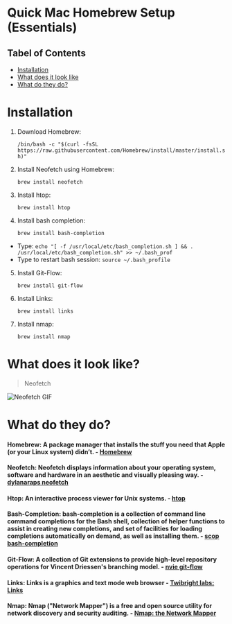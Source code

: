 # Quick Mac Homebrew Setup (Essentials)
## Tabel of Contents 
- [Installation](#Installation)
- [What does it look like](#Whatdoesitlooklike)
- [What do they do?](#Whatdotheydo)
# Installation 
1. Download Homebrew: <p>`/bin/bash -c "$(curl -fsSL https://raw.githubusercontent.com/Homebrew/install/master/install.sh)"`</p>
2. Install Neofetch using Homebrew: <p>`brew install neofetch`</p>
3. Install htop: <p>`brew install htop`</p>
4. Install bash completion: <p>`brew install bash-completion`</p>

 - Type: `echo "[ -f /usr/local/etc/bash_completion.sh ] && . /usr/local/etc/bash_completion.sh" >> ~/.bash_prof`
 - Type to restart bash session: `source ~/.bash_profile`
5. Install Git-Flow: <p>`brew install git-flow`</p>
6. Install Links: <p>`brew install links`</p>
7. Install nmap: <p>`brew install nmap`</p>

# **What does it look like?**
> Neofetch

![Neofetch GIF](http://g.recordit.co/Pm0fA9CobC.gif)

# What do they do?
#### Homebrew: A package manager that installs the stuff you need that Apple (or your Linux system) didn’t. - <a href="https://brew.sh/" target="_blank">Homebrew</a> 
#### Neofetch: Neofetch displays information about your operating system, software and hardware in an aesthetic and visually pleasing way. - <a href="https://github.com/dylanaraps/neofetch" target="_blank">dylanaraps neofetch</a>
#### Htop: An interactive process viewer for Unix systems. - <a href="https://hisham.hm/htop/" target="_blank">htop</a>
#### Bash-Completion: bash-completion is a collection of command line command completions for the Bash shell, collection of helper functions to assist in creating new completions, and set of facilities for loading completions automatically on demand, as well as installing them. - <a href="https://github.com/scop/bash-completion" target="_blank">scop bash-completion</a>
#### Git-Flow: A collection of Git extensions to provide high-level repository operations for Vincent Driessen's branching model. - <a href="https://github.com/nvie/gitflow" target="_blank">nvie git-flow</a> 
#### Links: Links is a graphics and text mode web browser - <a href="http://links.twibright.com/" target="_blank">Twibright labs: Links</a>
#### Nmap: Nmap ("Network Mapper") is a free and open source utility for network discovery and security auditing. - <a href ="https://nmap.org/" target="_blank">Nmap: the Network Mapper</a>
